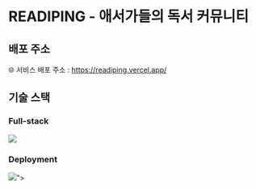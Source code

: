 # READIPING - 애서가들의 독서 커뮤니티

## 배포 주소
🌐 서비스 배포 주소 : https://readiping.vercel.app/

## 기술 스택

<h3>Full-stack</h3>
<p>
  <img src="https://img.shields.io/badge/Next-black?style=for-the-badge&logo=next.js&logoColor=white">
</p>

<h3>Deployment</h3>
<p>
  <img src="<img src="https://img.shields.io/badge/Next-black?style=for-the-badge&logo=next.js&logoColor=white">">
</p>
